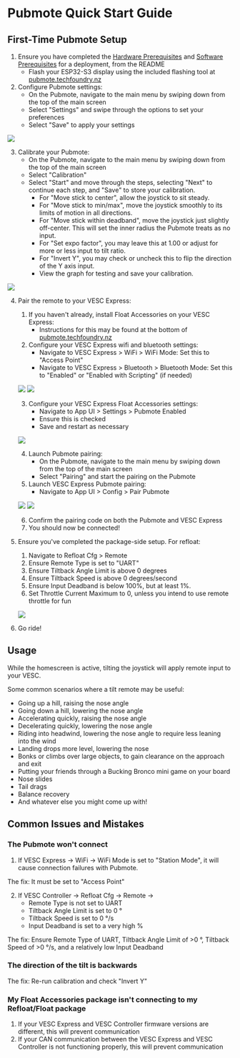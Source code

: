 # Pubmote Quick Start Guide

## First-Time Pubmote Setup

1. Ensure you have completed the [Hardware Prerequisites](/README.md#hardware-prerequisites) and [Software Prerequisites](/README.md#software-prerequisites) for a deployment, from the README
    - Flash your ESP32-S3 display using the included flashing tool at [pubmote.techfoundry.nz](https://pubmote.techfoundry.nz/)
2. Configure Pubmote settings:
    - On the Pubmote, navigate to the main menu by swiping down from the top of the main screen
    - Select "Settings" and swipe through the options to set your preferences
    - Select "Save" to apply your settings

![](configure_pubmote_settings.gif)

3. Calibrate your Pubmote:
    - On the Pubmote, navigate to the main menu by swiping down from the top of the main screen
    - Select "Calibration"
    - Select "Start" and move through the steps, selecting "Next" to continue each step, and "Save" to store your calibration.
        - For "Move stick to center", allow the joystick to sit steady.
        - For "Move stick to min/max", move the joystick smoothly to its limits of motion in all directions.
        - For "Move stick within deadband", move the joystick just slightly off-center. This will set the inner radius the Pubmote treats as no input.
        - For "Set expo factor", you may leave this at 1.00 or adjust for more or less input to tilt ratio.
        - For "Invert Y", you may check or uncheck this to flip the direction of the Y axis input.
        - View the graph for testing and save your calibration.

![](configure_mote_calibration.gif)

4. Pair the remote to your VESC Express:
    
    1. If you haven't already, install Float Accessories on your VESC Express:
        - Instructions for this may be found at the bottom of [pubmote.techfoundry.nz](https://pubmote.techfoundry.nz)
    2. Configure your VESC Express wifi and bluetooth settings:
        - Navigate to VESC Express > WiFi > WiFi Mode: Set this to "Access Point"
        - Navigate to VESC Express > Bluetooth > Bluetooth Mode: Set this to "Enabled" or "Enabled with Scripting" (if needed)

    ![](configure_ve_wifi.png)
    ![](configure_ve_bluetooth.png)

    3. Configure your VESC Express Float Accessories settings:
        - Navigate to App UI > Settings > Pubmote Enabled
        - Ensure this is checked
        - Save and restart as necessary

    ![](configure_ve_fa_settings.png)

    4. Launch Pubmote pairing:
        - On the Pubmote, navigate to the main menu by swiping down from the top of the main screen
        - Select "Pairing" and start the pairing on the Pubmote
    5. Launch VESC Express Pubmote pairing:
        - Navigate to App UI > Config > Pair Pubmote

    ![](configure_ve_fa_pairing.png)
    ![](configure_mote_pairing.gif)

    6. Confirm the pairing code on both the Pubmote and VESC Express
    7. You should now be connected!

6. Ensure you've completed the package-side setup. For refloat:
    1. Navigate to Refloat Cfg > Remote
    2. Ensure Remote Type is set to "UART"
    3. Ensure Tiltback Angle Limit is above 0 degrees
    4. Ensure Tiltback Speed is above 0 degrees/second
    5. Ensure Input Deadband is below 100%, but at least 1%.
    6. Set Throttle Current Maximum to 0, unless you intend to use remote throttle for fun
    
    ![](configure_vesc_refloat.png)

7. Go ride!

## Usage

While the homescreen is active, tilting the joystick will apply remote input to your VESC.

Some common scenarios where a tilt remote may be useful:
- Going up a hill, raising the nose angle
- Going down a hill, lowering the nose angle
- Accelerating quickly, raising the nose angle
- Decelerating quickly, lowering the nose angle
- Riding into headwind, lowering the nose angle to require less leaning into the wind
- Landing drops more level, lowering the nose
- Bonks or climbs over large objects, to gain clearance on the approach and exit
- Putting your friends through a Bucking Bronco mini game on your board
- Nose slides
- Tail drags
- Balance recovery
- And whatever else you might come up with!

## Common Issues and Mistakes

### The Pubmote won't connect

1. If VESC Express -> WiFi -> WiFi Mode is set to "Station Mode", it will cause connection failures with Pubmote.

The fix: It must be set to "Access Point"

2. If VESC Controller -> Refloat Cfg -> Remote ->
      - Remote Type is not set to UART
      - Tiltback Angle Limit is set to 0 °
      - Tiltback Speed is set to 0 °/s
      - Input Deadband is set to a very high %

The fix: Ensure Remote Type of  UART, Tiltback Angle Limit of >0 °, Tiltback Speed of >0 °/s, and a relatively low Input Deadband

### The direction of the tilt is backwards

The fix: Re-run calibration and check "Invert Y"

### My Float Accessories package isn't connecting to my Refloat/Float package

1. If your VESC Express and VESC Controller firmware versions are different, this will prevent communication
2. If your CAN communication between the VESC Express and VESC Controller is not functioning properly, this will prevent communication
